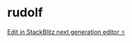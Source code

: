 # rudolf

[Edit in StackBlitz next generation editor ⚡️](https://stackblitz.com/~/github.com/cujumbu/rudolf)